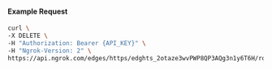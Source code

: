 <!-- Code generated for API Clients. DO NOT EDIT. -->

#### Example Request

```bash
curl \
-X DELETE \
-H "Authorization: Bearer {API_KEY}" \
-H "Ngrok-Version: 2" \
https://api.ngrok.com/edges/https/edghts_2otaze3wvPWP8QP3AQg3n1y6T6H/routes/edghtsrt_2otaziJhRSqXFbhRsV9hWbR2Yy9/request_headers
```

